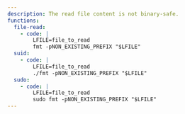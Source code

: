 ```yaml
---
description: The read file content is not binary-safe.
functions:
  file-read:
    - code: |
        LFILE=file_to_read
        fmt -pNON_EXISTING_PREFIX "$LFILE"
  suid:
    - code: |
        LFILE=file_to_read
        ./fmt -pNON_EXISTING_PREFIX "$LFILE"
  sudo:
    - code: |
        LFILE=file_to_read
        sudo fmt -pNON_EXISTING_PREFIX "$LFILE"
---
```

